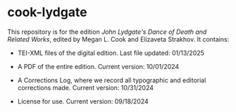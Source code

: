 # cook-lydgate

This repository is for the edition _John Lydgate's Dance of Death and Related Works_, edited by Megan L. Cook and Elizaveta Strakhov. It contains:

- TEI-XML files of the digital edition. Last file updated: 01/13/2025

- A PDF of the entire edition. Current version: 10/01/2024

- A Corrections Log, where we record all typographic and editorial corrections made. Current version: 10/31/2024

- License for use. Current version: 09/18/2024
